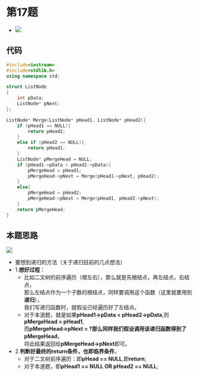 # 第17题 #
- ![](http://i.imgur.com/JlCKUl6.png)

## 代码 ##
```cpp
#include<iostream>
#include<stdlib.h>
using namespace std;

struct ListNode
{
	int pData;
	ListNode* pNext;
};

ListNode* Merge(ListNode* pHead1, ListNode* pHead2){
	if (pHead1 == NULL){
		return pHead2;
	}
	else if (pHead2 == NULL){
		return pHead1;
	}
	ListNode* pMergeHead = NULL;
	if (pHead1->pData < pHead2->pData){
		pMergeHead = pHead1;
		pMergeHead->pNext = Merge(pHead1->pNext, pHead2);
	}
	else{
		pMergeHead = pHead2;
		pMergeHead->pNext = Merge(pHead1, pHead2->pNext);
	}
	return pMergeHead;
}
```
## 本题思路 ##
 ![](http://i.imgur.com/ugNThDI.png)
- 要想到递归的方法（关于递归目前的几点想法）
- 1.**想好过程**：
  - 比如二叉树的前序遍历（根左右），那么就是先根结点，再左结点，右结点，<br>
   那么左结点作为一个子数的根结点，同样要调用这个函数（这里就要用到**递归**），<br>
   我们写递归函数时，就假设已经遍历好了左结点。
  - 对于本道题，就是如果**pHead1->pData < pHead2->pData**,则**pMergeHead = pHead1**,<br>
    而**pMergeHead->pNext = ?**那么同样我们假设调用该递归函数得到了**pMergeHead**，<br>
    将此结果返回给**pMergeHead->pNext**即可。
- 2.**判断好最终的return条件，也即临界条件**。
  - 对于二叉树前序遍历：即**pHead == NULL**,即**return**;
  - 对于本道题，即**pHead1 == NULL OR pHead2 == NULL**;
